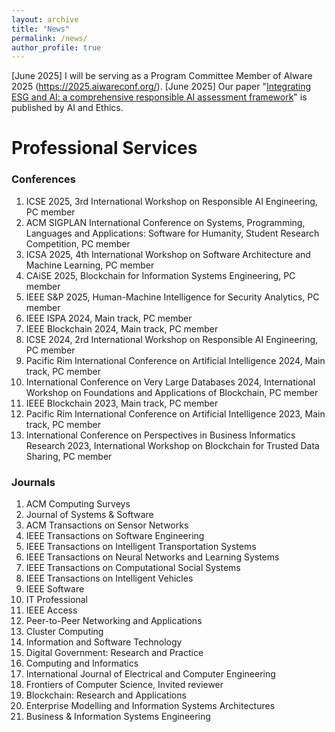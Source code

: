 ```yaml
---
layout: archive
title: "News"
permalink: /news/
author_profile: true
---
```


[June 2025] I will be serving as a Program Committee Member of AIware 2025 (https://2025.aiwareconf.org/).
[June 2025] Our paper "[Integrating ESG and AI: a comprehensive responsible AI assessment framework](https://link.springer.com/article/10.1007/s43681-025-00741-5)" is published by AI and Ethics.

#  Professional Services

### Conferences
1.  ICSE 2025, 3rd International Workshop on Responsible AI Engineering, PC member
2.  ACM SIGPLAN International Conference on Systems, Programming, Languages and Applications: Software for Humanity, Student Research Competition, PC member
3.  ICSA 2025, 4th International Workshop on Software Architecture and Machine Learning, PC member
4. 	CAiSE 2025, Blockchain for Information Systems Engineering, PC member
5. 	IEEE S&P 2025, Human-Machine Intelligence for Security Analytics, PC member
6. 	IEEE ISPA 2024, Main track, PC member
7. 	IEEE Blockchain 2024, Main track, PC member
8. 	ICSE 2024, 2rd International Workshop on Responsible AI Engineering, PC member
9. 	Pacific Rim International Conference on Artificial Intelligence 2024, Main track, PC member
10. International Conference on Very Large Databases 2024, International Workshop on Foundations and Applications of Blockchain, PC member
11. IEEE Blockchain 2023, Main track, PC member
12. Pacific Rim International Conference on Artificial Intelligence 2023, Main track, PC member
13. International Conference on Perspectives in Business Informatics Research 2023, ​International Workshop on Blockchain for Trusted Data Sharing, PC member

### Journals

1. ACM Computing Surveys
2. Journal of Systems & Software
3. ACM Transactions on Sensor Networks
4. IEEE Transactions on Software Engineering
5. IEEE Transactions on Intelligent Transportation Systems
6. IEEE Transactions on Neural Networks and Learning Systems
7. IEEE Transactions on Computational Social Systems
8. IEEE Transactions on Intelligent Vehicles
9. IEEE Software
10. IT Professional
11. IEEE Access
12. Peer-to-Peer Networking and Applications
13. Cluster Computing
14. Information and Software Technology
15. Digital Government: Research and Practice
16. Computing and Informatics
17. International Journal of Electrical and Computer Engineering
18. Frontiers of Computer Science, Invited reviewer
19. Blockchain: Research and Applications
20. Enterprise Modelling and Information Systems Architectures
21. Business & Information Systems Engineering
